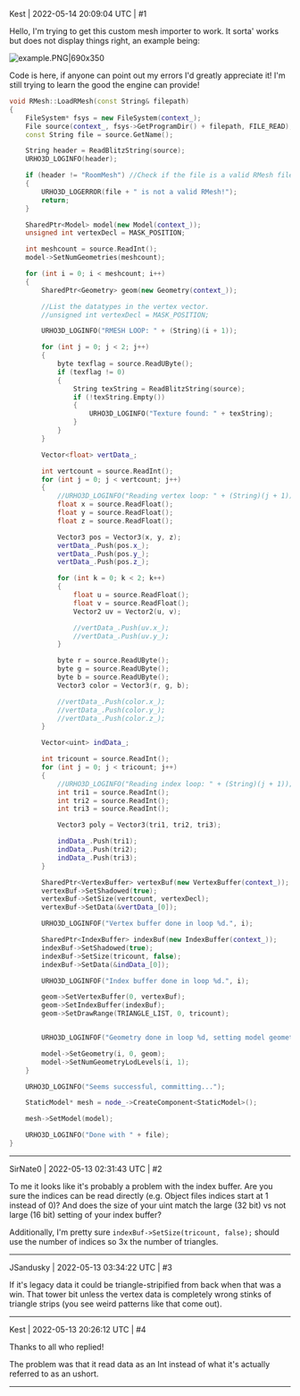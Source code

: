 Kest | 2022-05-14 20:09:04 UTC | #1

Hello, I'm trying to get this custom mesh importer to work. It sorta' works but does not display things right, an example being: 

![example.PNG|690x350](upload://cEAmbB0dsktmSNzLAciw038gbVl.jpeg)

Code is here, if anyone can point out my errors I'd greatly appreciate it! I'm still trying to learn the good the engine can provide!

```c++
void RMesh::LoadRMesh(const String& filepath)
{
    FileSystem* fsys = new FileSystem(context_);
    File source(context_, fsys->GetProgramDir() + filepath, FILE_READ);
    const String file = source.GetName();

    String header = ReadBlitzString(source);
    URHO3D_LOGINFO(header);

    if (header != "RoomMesh") //Check if the file is a valid RMesh file.
    {
        URHO3D_LOGERROR(file + " is not a valid RMesh!");
        return;
    }

    SharedPtr<Model> model(new Model(context_));
    unsigned int vertexDecl = MASK_POSITION;

    int meshcount = source.ReadInt();
    model->SetNumGeometries(meshcount);

    for (int i = 0; i < meshcount; i++)
    {
        SharedPtr<Geometry> geom(new Geometry(context_));

        //List the datatypes in the vertex vector.
        //unsigned int vertexDecl = MASK_POSITION;

        URHO3D_LOGINFO("RMESH LOOP: " + (String)(i + 1));

        for (int j = 0; j < 2; j++)
        {
            byte texflag = source.ReadUByte();
            if (texflag != 0)
            {
                String texString = ReadBlitzString(source);
                if (!texString.Empty())
                {
                    URHO3D_LOGINFO("Texture found: " + texString);
                }
            }
        }

        Vector<float> vertData_;

        int vertcount = source.ReadInt();
        for (int j = 0; j < vertcount; j++)
        {
            //URHO3D_LOGINFO("Reading vertex loop: " + (String)(j + 1));
            float x = source.ReadFloat();
            float y = source.ReadFloat();
            float z = source.ReadFloat();

            Vector3 pos = Vector3(x, y, z);
            vertData_.Push(pos.x_);
            vertData_.Push(pos.y_);
            vertData_.Push(pos.z_);

            for (int k = 0; k < 2; k++)
            {
                float u = source.ReadFloat();
                float v = source.ReadFloat();
                Vector2 uv = Vector2(u, v);

                //vertData_.Push(uv.x_);
                //vertData_.Push(uv.y_);
            }

            byte r = source.ReadUByte();
            byte g = source.ReadUByte();
            byte b = source.ReadUByte();
            Vector3 color = Vector3(r, g, b);

            //vertData_.Push(color.x_);
            //vertData_.Push(color.y_);
            //vertData_.Push(color.z_);
        }

        Vector<uint> indData_;

        int tricount = source.ReadInt();
        for (int j = 0; j < tricount; j++)
        {
            //URHO3D_LOGINFO("Reading index loop: " + (String)(j + 1));
            int tri1 = source.ReadInt();
            int tri2 = source.ReadInt();
            int tri3 = source.ReadInt();

            Vector3 poly = Vector3(tri1, tri2, tri3);

            indData_.Push(tri1);
            indData_.Push(tri2);
            indData_.Push(tri3);
        }

        SharedPtr<VertexBuffer> vertexBuf(new VertexBuffer(context_));
        vertexBuf->SetShadowed(true);
        vertexBuf->SetSize(vertcount, vertexDecl);
        vertexBuf->SetData(&vertData_[0]);

        URHO3D_LOGINFOF("Vertex buffer done in loop %d.", i);

        SharedPtr<IndexBuffer> indexBuf(new IndexBuffer(context_));
        indexBuf->SetShadowed(true);
        indexBuf->SetSize(tricount, false);
        indexBuf->SetData(&indData_[0]);

        URHO3D_LOGINFOF("Index buffer done in loop %d.", i);

        geom->SetVertexBuffer(0, vertexBuf);
        geom->SetIndexBuffer(indexBuf);
        geom->SetDrawRange(TRIANGLE_LIST, 0, tricount);


        URHO3D_LOGINFOF("Geometry done in loop %d, setting model geometry.", i);

        model->SetGeometry(i, 0, geom);
        model->SetNumGeometryLodLevels(i, 1);
    }

    URHO3D_LOGINFO("Seems successful, committing...");

    StaticModel* mesh = node_->CreateComponent<StaticModel>();

    mesh->SetModel(model);

    URHO3D_LOGINFO("Done with " + file);
}
```

-------------------------

SirNate0 | 2022-05-13 02:31:43 UTC | #2

To me it looks like it's probably a problem with the index buffer. Are you sure the indices can be read directly (e.g. Object files indices start at 1 instead of 0)? And does the size of your uint match the large (32 bit) vs not large (16 bit) setting of your index buffer?

Additionally, I'm pretty sure `indexBuf->SetSize(tricount, false);` should use the number of indices so 3x the number of triangles.

-------------------------

JSandusky | 2022-05-13 03:34:22 UTC | #3

If it's legacy data it could be triangle-stripified from back when that was a win. That tower bit unless the vertex data is completely wrong stinks of triangle strips (you see weird patterns like that come out).

-------------------------

Kest | 2022-05-13 20:26:12 UTC | #4

Thanks to all who replied!

The problem was that it read data as an Int instead of what it's actually referred to as an ushort.

-------------------------

